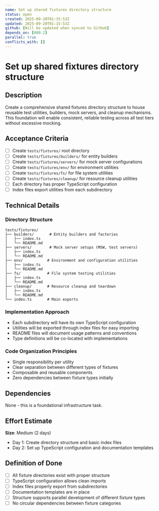```yaml
---
name: Set up shared fixtures directory structure
status: open
created: 2025-09-20T01:15:53Z
updated: 2025-09-20T01:15:53Z
github: [Will be updated when synced to GitHub]
depends_on: [000.2]
parallel: true
conflicts_with: []
---
```


# Set up shared fixtures directory structure

## Description

Create a comprehensive shared fixtures directory structure to house reusable
test utilities, builders, mock servers, and cleanup mechanisms. This foundation
will enable consistent, reliable testing across all test tiers without excessive
mocking.

## Acceptance Criteria

- [ ] Create `tests/fixtures/` root directory
- [ ] Create `tests/fixtures/builders/` for entity builders
- [ ] Create `tests/fixtures/servers/` for mock server configurations
- [ ] Create `tests/fixtures/env/` for environment utilities
- [ ] Create `tests/fixtures/fs/` for file system utilities
- [ ] Create `tests/fixtures/cleanup/` for resource cleanup utilities
- [ ] Each directory has proper TypeScript configuration
- [ ] Index files export utilities from each subdirectory

## Technical Details

### Directory Structure

```
tests/fixtures/
├── builders/       # Entity builders and factories
│   ├── index.ts
│   └── README.md
├── servers/        # Mock server setups (MSW, test servers)
│   ├── index.ts
│   └── README.md
├── env/           # Environment and configuration utilities
│   ├── index.ts
│   └── README.md
├── fs/            # File system testing utilities
│   ├── index.ts
│   └── README.md
├── cleanup/       # Resource cleanup and teardown
│   ├── index.ts
│   └── README.md
└── index.ts       # Main exports
```

### Implementation Approach

- Each subdirectory will have its own TypeScript configuration
- Utilities will be exported through index files for easy importing
- README files will document usage patterns and conventions
- Type definitions will be co-located with implementations

### Code Organization Principles

- Single responsibility per utility
- Clear separation between different types of fixtures
- Composable and reusable components
- Zero dependencies between fixture types initially

## Dependencies

None - this is a foundational infrastructure task.

## Effort Estimate

**Size**: Medium (2 days)

- Day 1: Create directory structure and basic index files
- Day 2: Set up TypeScript configuration and documentation templates

## Definition of Done

- [ ] All fixture directories exist with proper structure
- [ ] TypeScript configuration allows clean imports
- [ ] Index files properly export from subdirectories
- [ ] Documentation templates are in place
- [ ] Structure supports parallel development of different fixture types
- [ ] No circular dependencies between fixture categories
